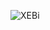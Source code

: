

![XEBi](https://user-images.githubusercontent.com/57153340/196231342-d92fd241-4b95-4d98-838d-8e5422d2c4d9.gif)


